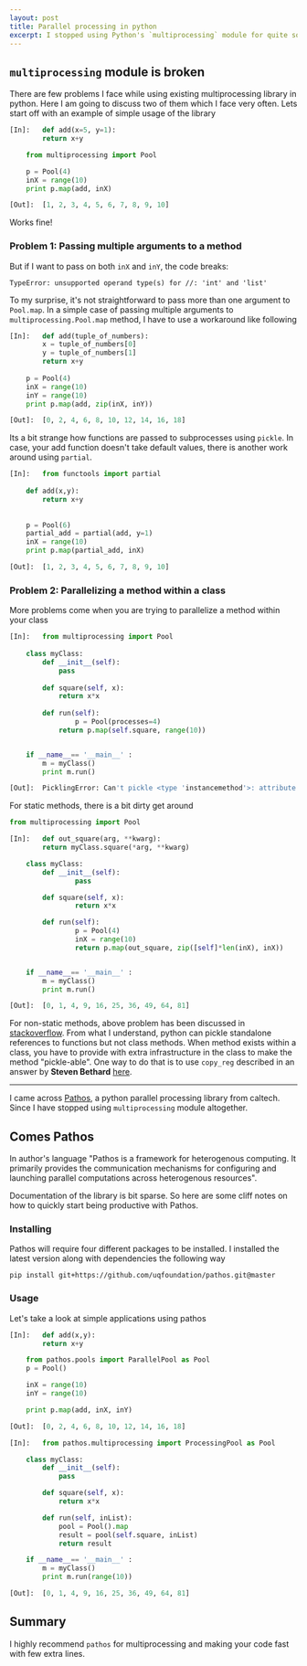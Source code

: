 ```yaml
---
layout: post
title: Parallel processing in python
excerpt: I stopped using Python's `multiprocessing` module for quite some time now. But decided to blog about it only recently (not because a blog post has been long due, but because `pathos` definitely deserves one).
---
```


## `multiprocessing` module is broken

There are few problems I face while using existing multiprocessing library in python. Here I am going to discuss two of them which I face very often.
Lets start off with an example of simple usage of the library

```python
[In]:	def add(x=5, y=1):
		return x+y

	from multiprocessing import Pool

	p = Pool(4)
	inX = range(10)
	print p.map(add, inX)

[Out]:	[1, 2, 3, 4, 5, 6, 7, 8, 9, 10]
```

Works fine! 

### Problem 1: Passing multiple arguments to a method

But if I want to pass on both `inX` and `inY`, the code breaks:
```
TypeError: unsupported operand type(s) for //: 'int' and 'list'
```

To my surprise, it's not straightforward to pass more than one argument to `Pool.map`. In a simple case of passing multiple arguments to `multiprocessing.Pool.map` method, I have to use a workaround like following

```python
[In]:	def add(tuple_of_numbers):
		x = tuple_of_numbers[0]
		y = tuple_of_numbers[1]
		return x+y
	    
	p = Pool(4)
	inX = range(10)
	inY = range(10)
	print p.map(add, zip(inX, inY))

[Out]:	[0, 2, 4, 6, 8, 10, 12, 14, 16, 18]
```

Its a bit strange how functions are passed to subprocesses using `pickle`. In case, your add function doesn't take default values, there is another work around using `partial`.

```python
[In]:	from functools import partial
	    
	def add(x,y):
		return x+y
	    
	    
	p = Pool(6)
	partial_add = partial(add, y=1)
	inX = range(10)
	print p.map(partial_add, inX)

[Out]:	[1, 2, 3, 4, 5, 6, 7, 8, 9, 10]
```

### Problem 2: Parallelizing a method within a class

More problems come when you are trying to parallelize a method within your class

```python
[In]:	from multiprocessing import Pool
	    
	class myClass:
		def __init__(self):
			pass
	    
		def square(self, x):
			return x*x
	    
		def run(self):
	    		p = Pool(processes=4)
			return p.map(self.square, range(10))


	if __name__== '__main__' :
		m = myClass()
		print m.run()

[Out]:	PicklingError: Can't pickle <type 'instancemethod'>: attribute lookup __builtin__.instancemethod failed
```
For static methods, there is a bit dirty get around

```python
from multiprocessing import Pool

[In]:	def out_square(arg, **kwarg):
		return myClass.square(*arg, **kwarg)

	class myClass:
		def __init__(self):
		        pass

		def square(self, x):
		        return x*x

		def run(self):
		        p = Pool(4)
		        inX = range(10)
		        return p.map(out_square, zip([self]*len(inX), inX))


	if __name__== '__main__' :
		m = myClass()
		print m.run()

[Out]:	[0, 1, 4, 9, 16, 25, 36, 49, 64, 81]
```

For non-static methods, above problem has been discussed in [stackoverflow](http://stackoverflow.com/questions/1816958/cant-pickle-type-instancemethod-when-using-pythons-multiprocessing-pool-ma). From what I understand, python can pickle standalone references to functions but not class methods. When method exists within a class, you have to provide with extra infrastructure in the class to make the method "pickle-able". One way to do that is to use `copy_reg` described in an answer by **Steven Bethard** [here](http://bytes.com/topic/python/answers/552476-why-cant-you-pickle-instancemethods).

---

I came across [Pathos](https://github.com/uqfoundation/pathos.git), a python parallel processing library from caltech. Since I have stopped using `multiprocessing` module altogether.

## Comes Pathos

In author's language "Pathos is a framework for heterogenous computing. It primarily provides the communication mechanisms for configuring and launching parallel computations across heterogenous resources".

Documentation of the library is bit sparse. So here are some cliff notes on how to quickly start being productive with Pathos.

### Installing

Pathos will require four different packages to be installed. I installed the latest version along with dependencies the following way 
    
    pip install git+https://github.com/uqfoundation/pathos.git@master

### Usage

Let's take a look at simple applications using pathos

```python
[In]:	def add(x,y):
		return x+y

	from pathos.pools import ParallelPool as Pool
	p = Pool()

	inX = range(10)
	inY = range(10)

	print p.map(add, inX, inY)

[Out]:	[0, 2, 4, 6, 8, 10, 12, 14, 16, 18]
```

```python
[In]:	from pathos.multiprocessing import ProcessingPool as Pool

	class myClass:
		def __init__(self):
			pass

		def square(self, x):
			return x*x

		def run(self, inList):
			pool = Pool().map
			result = pool(self.square, inList)
			return result

	if __name__== '__main__' :
		m = myClass()
		print m.run(range(10))

[Out]:	[0, 1, 4, 9, 16, 25, 36, 49, 64, 81]
```

## Summary
I highly recommend `pathos` for multiprocessing and making your code fast with few extra lines.
